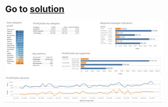 # Go to [solution](https://public.tableau.com/app/profile/.48972542/viz/01Tableau_Marathon_2_0/Dashboard3)
![cover](https://github.com/MartynovychSerhii/DataLearn/blob/main/Files/img/Superstore_dashboard_1.png)
